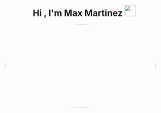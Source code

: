<h1 align="center"><b>Hi , I'm Max Martinez </b><img src="https://media.giphy.com/media/hvRJCLFzcasrR4ia7z/giphy.gif" width="35"></h1>


<picture> <img src='https://media.giphy.com/media/bAQH7WXKqtIBrPs7sR/giphy.gif' width="480" height="268" style="border-radius: 50% "><picture>
